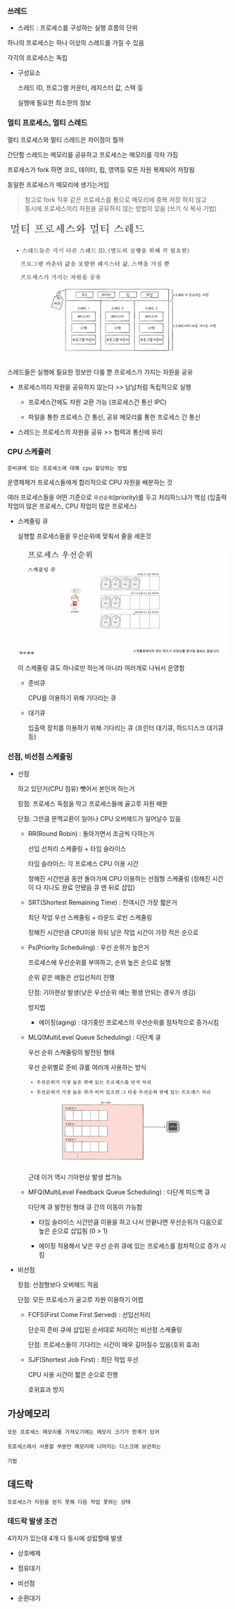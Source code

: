 ### 쓰레드

- 스레드 : 프로세스를 구성하는 실행 흐름의 단위

하나의 프로세스는 하나 이상의 스레드를 가질 수 있음

각각의 프로세스는 독립

- 구성요소

  스레드 ID, 프로그램 카운터, 레지스터 값, 스택 등

  실행에 필요한 최소한의 정보

### 멀티 프로세스, 멀티 스레드

멀티 프로세스와 멀티 스레드은 차이점이 뭘까

간단함 스레드는 메모리를 공유하고 프로세스는 메모리를 각자 가짐

프로세스가 fork 하면 코드, 데이터, 힙, 영역등 모든 자원 복제되어 저장됨

동일한 프로세스가 메모리에 생기는거임

> 참고로 fork 직후 같은 프로세스를 통으로 메모리에 중복 저장 하지 않고 <br>
> 동시에 프로세스끼리 자원을 공유하지 않는 방법이 있음 (쓰기 식 복사 기법)

![](../pic/process_thread.png)

스레드들은 실행에 필요한 정보만 다를 뿐 프로세스가 가지는 자원을 공유

- 프로세스끼리 자원을 공유하지 않는다 >> 남남처럼 독립적으로 실행

  - 프로세스간에도 자원 교환 가능 (프로세스간 통신 IPC)

  - 파일을 통한 프로세스 간 통신, 공유 메모리를 통한 프로세스 간 통신

- 스레드는 프로세스의 자원을 공유 >> 협력과 통신에 유리

### CPU 스케쥴러

    준비큐에 있는 프로세스에 대해 cpu 할당하는 방법

운영체제가 프로세스들에게 합리적으로 CPU 자원을 배분하는 것

여러 프로세스들을 어떤 기준으로 `우선순위`(priority)를 두고 처리하느냐가 핵심 (입출력 작업이 많은 프로세스, CPU 작업이 많은 프로세스)

- 스케줄링 큐

  실행할 프로세스들을 우선순위에 맞춰서 줄을 세운것

  ![](../pic/process_queue.png)

  이 스케줄링 큐도 하나로만 하는게 아니라 여러개로 나눠서 운영함

  - 준비큐

    CPU를 이용하기 위해 기다리는 큐

  - 대기큐

    입출력 장치를 이용하기 위해 기다리는 큐 (프린터 대기큐, 하드디스크 대기큐 등)

### 선점, 비선점 스케줄링

- 선점

  하고 있던거(CPU 점유) 뺏어서 본인꺼 하는거

  장점: 프로세스 독점을 막고 프로세스들에 골고루 자원 배분

  단점: 그만큼 문맥교환이 일어나 CPU 오버헤드가 일어날수 있음

  - RR(Round Robin) : 돌아가면서 조금씩 다하는거

    선입 선처리 스케줄링 + 타임 슬라이스

    타임 슬라이스: 각 프로세스 CPU 이용 시간

    정해진 시간만큼 동안 돌아가며 CPU 이용하는 선점형 스케줄링 (정해진 시간이 다 지나도 완료 안됐음 큐 맨 뒤로 삽입)

  - SRT(Shortest Remaining Time) : 잔여시간 가장 짧은거

    최단 작업 우선 스케줄링 + 라운드 로빈 스케줄링

    정해진 시간만큼 CPU이용 하되 남은 작업 시간이 가장 적은 순으로

  - Ps(Priority Scheduling) : 우선 순위가 높은거

    프로세스에 우선순위를 부여하고, 순위 높은 순으로 실행

    순위 같은 애들은 선입선처리 진행

    단점: 기아현상 발생(낮은 우선순위 얘는 평생 안되는 경우가 생김)

    방지법

    - 에이징(aging) : 대기중인 프로세스의 우선순위를 점차적으로 증가시킴

  - MLQ(MultiLevel Queue Scheduling) : 다단계 큐

    우선 순위 스케쥴링의 발전된 형태

    우선 순위별로 준비 큐를 여러개 사용하는 방식

    ![](../pic/process_MLQ.png)

    근데 이거 역시 기아현상 발생 쌉가능

  - MFQ(MultiLevel Feedback Queue Scheduling) : 다단계 피드백 큐

    다단계 큐 발전된 형태 큐 간의 이동이 가능함

    - 타임 슬라이스 시간만큼 이용을 하고 나서 안끝나면 우선순위가 다음으로 높은 순으로 삽입됨 (0 > 1)

    - 에이징 적용해서 낮은 우선 순위 큐에 있는 프로세스를 점차적으로 증가 시킴

- 비선점

  장점: 선점형보다 오버헤드 적음

  단점: 모든 프로세스가 골고루 자원 이용하기 어렵

  - FCFS(First Come First Served) : 선입선처리

    단순히 준비 큐에 삽입된 순서대로 처리하는 비선점 스케쥴링

    단점: 프로세스들이 기다리는 시간이 매우 길어질수 있음(호위 효과)

  - SJF(Shortest Job First) : 최단 작업 우선

    CPU 사용 시간이 짧은 순으로 진행

    호위효과 방지

## 가상메모리

    모든 프로세스 메모리를 가져오기에는 메모리 크기가 한계가 있어

    프로세스에서 사용할 부분만 메모리에 나머지는 디스크에 보관하는

    기법

## 데드락

    프로세스가 자원을 얻지 못해 다음 작업 못하는 상태

### 데드락 발생 조건

4가지가 있는데 4개 다 동시에 성립할때 발생

- 상호배제

- 점유대기

- 비선점

- 순환대기
